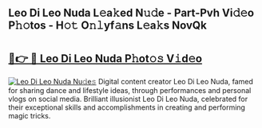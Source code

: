 ## Leo Di Leo Nuda L𝚎a𝚔ed N𝚞𝚍e - Part-Pvh Vi𝚍𝚎o P𝚑𝚘tos - H𝚘𝚝 O𝚗𝚕yf𝚊ns L𝚎a𝚔s NovQk

# <h2><a href="http://kfbm07z.oniu.top/?m=Leo+Di+Leo+Nuda">🔗👉 🔴 Leo Di Leo Nuda P𝚑ot𝚘𝚜 V𝚒d𝚎o</a></h2>

[![Leo Di Leo Nuda Nu𝚍e𝚜](https://i.imgur.com/0qMVB7G.gif)](http://kfbm07z.oniu.top/?m=Leo+Di+Leo+Nuda)
Digital content creator Leo Di Leo Nuda, famed for sharing dance and lifestyle ideas, through performances and personal vlogs on social media. Brilliant illusionist Leo Di Leo Nuda, celebrated for their exceptional skills and accomplishments in creating and performing magic tricks.  
